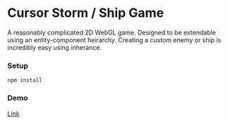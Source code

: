 # Cursor Storm / Ship Game
A reasonably complicated 2D WebGL game.
Designed to be extendable using an entity-component heirarchy.
Creating a custom enemy or ship is incredibly easy using inherance.

### Setup
`npm install`

### Demo
[Link](https://khalidaleem.com/projects/WebGL-Cursor-Storm/dist/)
